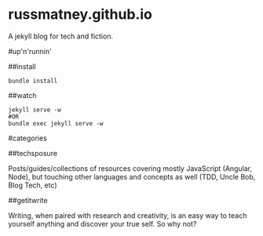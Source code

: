 russmatney.github.io
====================

A jekyll blog for tech and fiction.

#up'n'runnin'

##install

```
bundle install
```

##watch

```
jekyll serve -w
#OR
bundle exec jekyll serve -w
```


#categories

##techsposure

Posts/guides/collections of resources covering mostly JavaScript (Angular, Node), but touching other languages and concepts as well (TDD, Uncle Bob, Blog Tech, etc)

##getitwrite

Writing, when paired with research and creativity, is an easy way to teach yourself anything and discover your true self. So why not?
